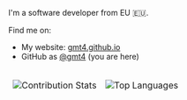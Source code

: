 
I'm a software developer from EU 🇪🇺.

Find me on:
- My website: [gmt4.github.io](https://gmt4.github.io)
- GitHub as [@gmt4](https://twitter.com/gmt4) (you are here)

<table>
<thead>
<tr>
<td>

![Contribution Stats](https://github-readme-stats.vercel.app/api?username=gmt4&show_icons=true&include_all_commits=true&custom_title=GitHub+Stats&theme=responsive)

</td>
<td>

![Top Languages](https://github-readme-stats.vercel.app/api/top-langs/?username=gmt4)

</td>
</tr>
</thead>
</table>
